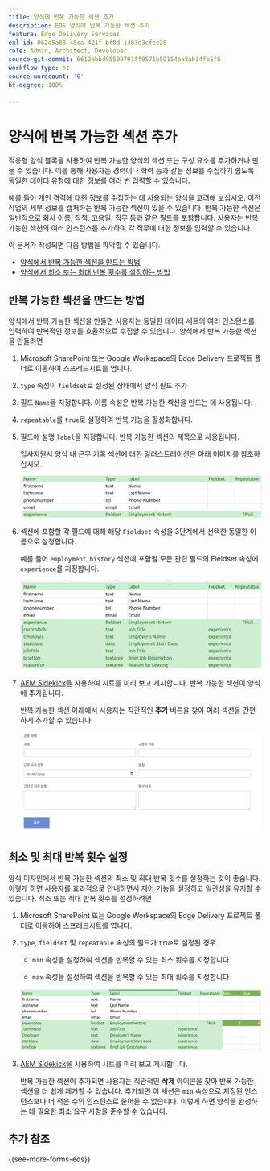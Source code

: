 ```yaml
---
title: 양식에 반복 가능한 섹션 추가
description: EDS 양식에 반복 가능한 섹션 추가
feature: Edge Delivery Services
exl-id: 062d5a88-48ca-421f-bf0d-1483e3cfee28
role: Admin, Architect, Developer
source-git-commit: 6612abbd95599791ff9571b59154aa8ab34fb5f8
workflow-type: ht
source-wordcount: '0'
ht-degree: 100%

---
```


# 양식에 반복 가능한 섹션 추가

적응형 양식 블록을 사용하여 반복 가능한 양식의 섹션 또는 구성 요소를 추가하거나 만들 수 있습니다. 이를 통해 사용자는 경력이나 학력 등과 같은 정보를 수집하기 쉽도록 동일한 데이터 유형에 대한 정보를 여러 번 입력할 수 있습니다.

예를 들어 개인 경력에 대한 정보를 수집하는 데 사용되는 양식을 고려해 보십시오. 이전 작업의 세부 정보를 캡처하는 반복 가능한 섹션이 있을 수 있습니다. 반복 가능한 섹션은 일반적으로 회사 이름, 직책, 고용일, 직무 등과 같은 필드를 포함합니다. 사용자는 반복 가능한 섹션의 여러 인스턴스를 추가하여 각 직무에 대한 정보를 입력할 수 있습니다.

이 문서가 작성되면 다음 방법을 파악할 수 있습니다.

* [양식에서 반복 가능한 섹션을 만드는 방법](#add-repeatable-sections-to-a-form)
* [양식에서 최소 또는 최대 반복 횟수를 설정하는 방법](#set-minimum-or-maximum-number-of-repetitions-for-a-repeatable-section)

## 반복 가능한 섹션을 만드는 방법

양식에서 반복 가능한 섹션을 만들면 사용자는 동일한 데이터 세트의 여러 인스턴스를 입력하여 반복적인 정보를 효율적으로 수집할 수 있습니다. 양식에서 반복 가능한 섹션을 만들려면

1. Microsoft SharePoint 또는 Google Workspace의 Edge Delivery 프로젝트 폴더로 이동하여 스프레드시트를 엽니다.

1. `type` 속성이 `fieldset`로 설정된 상태에서 양식 필드 추가
1. 필드 `Name`을 지정합니다. 이름 속성은 반복 가능한 섹션을 만드는 데 사용됩니다.
1. `repeatable`를 `true`로 설정하여 반복 기능을 활성화합니다.
1. 필드에 설명 `label`을 지정합니다. 반복 가능한 섹션의 제목으로 사용됩니다.

   입사지원서 양식 내 근무 기록 섹션에 대한 일러스트레이션은 아래 이미지를 참조하십시오.

   ![](/help/edge/assets/repeatable-section-example-job-application-form.png)

1. 섹션에 포함할 각 필드에 대해 해당 `Fieldset` 속성을 3단계에서 선택한 동일한 이름으로 설정합니다.

   예를 들어 `employment history` 섹션에 포함될 모든 관련 필드의 Fieldset 속성에 `experience`를 지정합니다.

   ![반복 가능한 섹션 필드 및 해당 속성의 예](/help/edge/assets/repeatable-section--mention-fieldset-name-example-job-application-form.png)

1. [AEM Sidekick](https://www.aem.live/developer/tutorial#preview-and-publish-your-content)을 사용하여 시트를 미리 보고 게시합니다. 반복 가능한 섹션이 양식에 추가됩니다.

   반복 가능한 섹션 아래에서 사용자는 직관적인 **추가** 버튼을 찾아 여러 섹션을 간편하게 추가할 수 있습니다.

   ![반복 가능한 섹션, 여러 섹션을 추가하는 추가 버튼 ](/help/edge/assets/repeatable-section-example.png)


## 최소 및 최대 반복 횟수 설정

양식 디자인에서 반복 가능한 섹션의 최소 및 최대 반복 횟수를 설정하는 것이 좋습니다. 이렇게 하면 사용자를 효과적으로 안내하면서 제어 기능을 설정하고 일관성을 유지할 수 있습니다. 최소 또는 최대 반복 횟수를 설정하려면

1. Microsoft SharePoint 또는 Google Workspace의 Edge Delivery 프로젝트 폴더로 이동하여 스프레드시트를 엽니다.

1. `type`, `fieldset` 및 `repeatable` 속성의 필드가 `true`로 설정된 경우

   * `min` 속성을 설정하여 섹션을 반복할 수 있는 최소 횟수를 지정합니다.

   * `max` 속성을 설정하여 섹션을 반복할 수 있는 최대 횟수를 지정합니다.

   ![최소 및 최대 속성을 설정하여 섹션을 반복할 수 있는 횟수를 지정합니다.](/help/edge/assets/repeatable-section-set-min-max.png)

1. [AEM Sidekick](https://www.aem.live/developer/tutorial#preview-and-publish-your-content)을 사용하여 시트를 미리 보고 게시합니다.

   반복 가능한 섹션이 추가되면 사용자는 직관적인 **삭제** 아이콘을 찾아 반복 가능한 섹션을 더 쉽게 제거할 수 있습니다. 추가되면 이 세션은 `min` 속성으로 지정된 인스턴스보다 더 적은 수의 인스턴스로 줄어들 수 없습니다. 이렇게 하면 양식을 완성하는 데 필요한 최소 요구 사항을 준수할 수 있습니다.

<!--

For example, consider a form used to collect information from users applying for a loan. . You may have a repeatable section for capturing details of each co-applicant. The repeatable section would typically contain fields such as co-co-applicant

The form allows users to provide personal information, including details of the co-applicants. Users can enter details for co-applicants, with this section being repeatable.

![Repeatable sections in forms](/help/forms/assets/eds-repeatable.png)

## Prerequisites

The [Adaptive Forms Block is enabled](/help/edge/docs/forms/create-forms.md) for your Edge Delivery Services project. 

## Add a repeatable section to a form 

Let's take an example of a loan application form. The form enables users to submit personal information. You can include co-applicant details using repeatable sections, with the option to add a minimum and maximum of three co-applicant sections.

"_You can use a Microsoft Excel file on your SharePoint Site or Google Sheet file on Google Drive to develop a form. Examples in this document are based on a [Microsoft Excel file on your SharePoint Site](https://www.aem.live/docs/setup-customer-SharePoint)._" 


To add repeatable sections in Edge Delivery:

1. [Author a form using Microsoft Excel](#author-form)
2. [Preview and publish the form](#preview-form)

### Author a form using Microsoft Excel {#author-form}

1. Go to your Edge Deliver project folder on Microsoft SharePoint or Google Workspace and open your spreadsheet. For example, open an a spreadsheet named `loan-application.xlsx`.

1. Add a new columns labeled `Repeatable` to the sheet contaning your form fields. By default, the `shared-default` sheet contains the form fields.  

1. Add new columns labeled as `Repeatable`, `Min`, and `Max` in your Microsoft Excel file.
1. Specify the value for the `Repeatable` column as `True` for the fieldset that you want to make repeatable.
1. Specify the values for the `Min` and `Max` columns. The `Min` value represents the minimum number of occurrences for which the panel repeats, while the `Max` value represents the maximum number of occurrences for which the panel repeats.
1. Save your Microsoft Excel file.
     
>[!NOTE]
>
> Here is the [Loan application](/help/forms/assets/loan-application.xlsx) excel sheet for your reference. 

### Preview/Publish the form using your Edge Delivery Service

1. Open or create new document file in a Microsft SharePoint Site to embed the Excel sheet  in it using a `Form Block`. For example, open the `index` file and add a `Form Block`.
2. Open the command prompt, navigate to your AEM Edge Delivery project directory on your local machine, and execute the command as `aem up`.

The form is accessible at `https://localhost:3000`, where clicking the `Add` button adds new repeatable section for entering co-applicant details. You can also delete the repeatable section by clicking the `Delete` button. 

>[!NOTE]
>
> If you encounter a "Page Not Found" error while accessing your form at localhost, add the directory name of the Microsoft SharePoint Site in front of the URL where your form is located. For example, `http://localhost:3000/<dir-name>/`

-->


## 추가 참조

{{see-more-forms-eds}}
